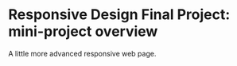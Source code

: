 # Responsive Design Final Project: mini-project overview

A little more advanced responsive web page.
